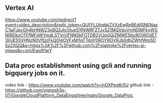 ## Vertex AI 
https://www.youtube.com/redirect?event=video_description&redir_token=QUFFLUhqbkZVXzEwRnBEdjlSNENaaC1jaFJpcGh4bHNWZ3xBQ3Jtc0tueS1fNWRFZTJvS21MQVduVmNDMFkyWGNtRDkzOTFfMFpWYmdLSTVrUFNNSkFOTDB2VUpGQjZMWE5lbzBOWDdET3ljUE5SVHNzN0VfQzFkQ0I4OVFxMi1qTTdoY0ROYlllOVRJb0dhZWhfWm5DSzZXQQ&q=https%3A%2F%2Fgithub.com%2Fstatmike%2Fvertex-ai-mlops&v=snUEwsft1wY

## Data proc establishment using gcli and running bigquery jobs on it.
video link - https://www.youtube.com/watch?v=InDXPeg6r5U
github link - https://github.com/vigneshSs-07/GoogleCloudPlatform_DataEngg/tree/main/Google_DataProc
